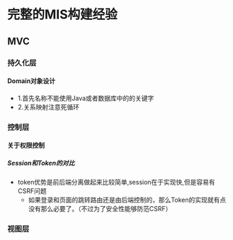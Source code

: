 # 完整的MIS构建经验

## MVC
### 持久化层
#### Domain对象设计
- 1.首先名称不能使用Java或者数据库中的的关键字
- 2.关系映射注意死循环


### 控制层

#### 关于权限控制

##### Session和Token的对比
- token优势是前后端分离做起来比较简单,session在于实现快,但是容易有CSRF问题
    - 如果登录和页面的跳转路由还是由后端控制的，那么Token的实现就有点没有那么必要了。（不过为了安全性能够防范CSRF）

### 视图层


